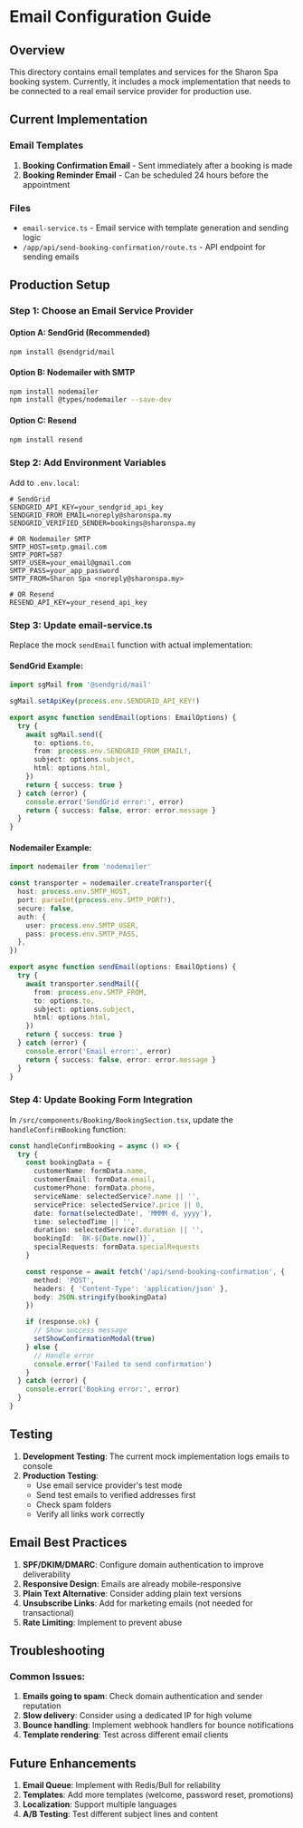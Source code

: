 # Email Configuration Guide

## Overview
This directory contains email templates and services for the Sharon Spa booking system. Currently, it includes a mock implementation that needs to be connected to a real email service provider for production use.

## Current Implementation

### Email Templates
1. **Booking Confirmation Email** - Sent immediately after a booking is made
2. **Booking Reminder Email** - Can be scheduled 24 hours before the appointment

### Files
- `email-service.ts` - Email service with template generation and sending logic
- `/app/api/send-booking-confirmation/route.ts` - API endpoint for sending emails

## Production Setup

### Step 1: Choose an Email Service Provider

#### Option A: SendGrid (Recommended)
```bash
npm install @sendgrid/mail
```

#### Option B: Nodemailer with SMTP
```bash
npm install nodemailer
npm install @types/nodemailer --save-dev
```

#### Option C: Resend
```bash
npm install resend
```

### Step 2: Add Environment Variables

Add to `.env.local`:

```env
# SendGrid
SENDGRID_API_KEY=your_sendgrid_api_key
SENDGRID_FROM_EMAIL=noreply@sharonspa.my
SENDGRID_VERIFIED_SENDER=bookings@sharonspa.my

# OR Nodemailer SMTP
SMTP_HOST=smtp.gmail.com
SMTP_PORT=587
SMTP_USER=your_email@gmail.com
SMTP_PASS=your_app_password
SMTP_FROM=Sharon Spa <noreply@sharonspa.my>

# OR Resend
RESEND_API_KEY=your_resend_api_key
```

### Step 3: Update email-service.ts

Replace the mock `sendEmail` function with actual implementation:

#### SendGrid Example:
```typescript
import sgMail from '@sendgrid/mail'

sgMail.setApiKey(process.env.SENDGRID_API_KEY!)

export async function sendEmail(options: EmailOptions) {
  try {
    await sgMail.send({
      to: options.to,
      from: process.env.SENDGRID_FROM_EMAIL!,
      subject: options.subject,
      html: options.html,
    })
    return { success: true }
  } catch (error) {
    console.error('SendGrid error:', error)
    return { success: false, error: error.message }
  }
}
```

#### Nodemailer Example:
```typescript
import nodemailer from 'nodemailer'

const transporter = nodemailer.createTransporter({
  host: process.env.SMTP_HOST,
  port: parseInt(process.env.SMTP_PORT!),
  secure: false,
  auth: {
    user: process.env.SMTP_USER,
    pass: process.env.SMTP_PASS,
  },
})

export async function sendEmail(options: EmailOptions) {
  try {
    await transporter.sendMail({
      from: process.env.SMTP_FROM,
      to: options.to,
      subject: options.subject,
      html: options.html,
    })
    return { success: true }
  } catch (error) {
    console.error('Email error:', error)
    return { success: false, error: error.message }
  }
}
```

### Step 4: Update Booking Form Integration

In `/src/components/Booking/BookingSection.tsx`, update the `handleConfirmBooking` function:

```typescript
const handleConfirmBooking = async () => {
  try {
    const bookingData = {
      customerName: formData.name,
      customerEmail: formData.email,
      customerPhone: formData.phone,
      serviceName: selectedService?.name || '',
      servicePrice: selectedService?.price || 0,
      date: format(selectedDate!, 'MMMM d, yyyy'),
      time: selectedTime || '',
      duration: selectedService?.duration || '',
      bookingId: `BK-${Date.now()}`,
      specialRequests: formData.specialRequests
    }

    const response = await fetch('/api/send-booking-confirmation', {
      method: 'POST',
      headers: { 'Content-Type': 'application/json' },
      body: JSON.stringify(bookingData)
    })

    if (response.ok) {
      // Show success message
      setShowConfirmationModal(true)
    } else {
      // Handle error
      console.error('Failed to send confirmation')
    }
  } catch (error) {
    console.error('Booking error:', error)
  }
}
```

## Testing

1. **Development Testing**: The current mock implementation logs emails to console
2. **Production Testing**: 
   - Use email service provider's test mode
   - Send test emails to verified addresses first
   - Check spam folders
   - Verify all links work correctly

## Email Best Practices

1. **SPF/DKIM/DMARC**: Configure domain authentication to improve deliverability
2. **Responsive Design**: Emails are already mobile-responsive
3. **Plain Text Alternative**: Consider adding plain text versions
4. **Unsubscribe Links**: Add for marketing emails (not needed for transactional)
5. **Rate Limiting**: Implement to prevent abuse

## Troubleshooting

### Common Issues:
1. **Emails going to spam**: Check domain authentication and sender reputation
2. **Slow delivery**: Consider using a dedicated IP for high volume
3. **Bounce handling**: Implement webhook handlers for bounce notifications
4. **Template rendering**: Test across different email clients

## Future Enhancements

1. **Email Queue**: Implement with Redis/Bull for reliability
2. **Templates**: Add more templates (welcome, password reset, promotions)
3. **Localization**: Support multiple languages
4. **A/B Testing**: Test different subject lines and content